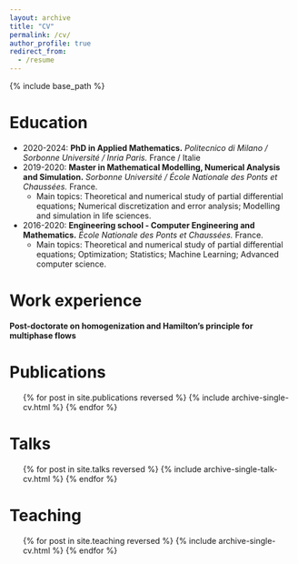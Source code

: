 ```yaml
---
layout: archive
title: "CV"
permalink: /cv/
author_profile: true
redirect_from:
  - /resume
---
```


{% include base_path %}

Education
======
* 2020-2024: **PhD in Applied Mathematics.** _Politecnico di Milano / Sorbonne Université / Inria Paris._ France / Italie
* 2019-2020: **Master in Mathematical Modelling, Numerical Analysis and Simulation.** _Sorbonne Université / École Nationale des Ponts et Chaussées._ France.
  * Main topics: Theoretical and numerical study of partial differential equations; Numerical discretization and error analysis; Modelling and simulation in life sciences. 
* 2016-2020: **Engineering school - Computer Engineering and Mathematics.** _École Nationale des Ponts et Chaussées._ France.
  * Main topics: Theoretical and numerical study of partial differential equations; Optimization; Statistics; Machine Learning; Advanced computer science. 

Work experience
======
**Post-doctorate on homogenization and Hamilton’s principle for multiphase flows** 


Publications
======
  <ul>{% for post in site.publications reversed %}
    {% include archive-single-cv.html %}
  {% endfor %}</ul>
  
Talks
======
  <ul>{% for post in site.talks reversed %}
    {% include archive-single-talk-cv.html  %}
  {% endfor %}</ul>
  
Teaching
======
  <ul>{% for post in site.teaching reversed %}
    {% include archive-single-cv.html %}
  {% endfor %}</ul>
